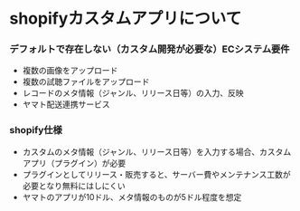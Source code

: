 # shopifyカスタムアプリについて

### デフォルトで存在しない（カスタム開発が必要な）ECシステム要件

- 複数の画像をアップロード
- 複数の試聴ファイルをアップロード
- レコードのメタ情報（ジャンル、リリース日等）の入力、反映
- ヤマト配送連携サービス



### shopify仕様

- カスタムのメタ情報（ジャンル、リリース日等）を入力する場合、カスタムアプリ（プラグイン）が必要
- プラグインとしてリリース・販売すると、サーバー費やメンテナンス工数が必要となり無料にはしにくい
- ヤマトのアプリが10ドル、メタ情報のものが5ドル程度を想定

